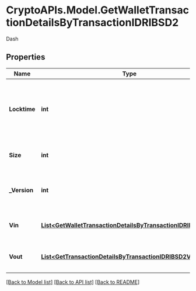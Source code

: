 # CryptoAPIs.Model.GetWalletTransactionDetailsByTransactionIDRIBSD2
Dash

## Properties

Name | Type | Description | Notes
------------ | ------------- | ------------- | -------------
**Locktime** | **int** | Represents the time at which a particular transaction can be added to the blockchain. | 
**Size** | **int** | Represents the total size of this transaction. | 
**_Version** | **int** | Represents the transaction version number. | 
**Vin** | [**List&lt;GetWalletTransactionDetailsByTransactionIDRIBSD2Vin&gt;**](GetWalletTransactionDetailsByTransactionIDRIBSD2Vin.md) | Object Array representation of transaction inputs | 
**Vout** | [**List&lt;GetTransactionDetailsByTransactionIDRIBSD2Vout&gt;**](GetTransactionDetailsByTransactionIDRIBSD2Vout.md) | Object Array representation of transaction outputs | 

[[Back to Model list]](../README.md#documentation-for-models) [[Back to API list]](../README.md#documentation-for-api-endpoints) [[Back to README]](../README.md)

